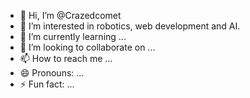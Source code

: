 - 👋 Hi, I’m @Crazedcomet
- 👀 I’m interested in robotics, web development and AI.
- 🌱 I’m currently learning ...
- 💞️ I’m looking to collaborate on ...
- 📫 How to reach me ...
- 😄 Pronouns: ...
- ⚡ Fun fact: ...

<!---
Crazedcomet/Crazedcomet is a ✨ special ✨ repository because its `README.md` (this file) appears on your GitHub profile.
You can click the Preview link to take a look at your changes.
--->
